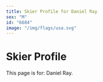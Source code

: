 ```yaml
---
title: Skier Profile for Daniel Ray
sex: "M"
id: "6684"
image: "/img/flags/usa.svg" 
---
```


# Skier Profile

This page is for: Daniel Ray.
    